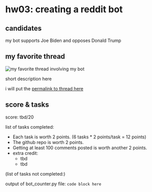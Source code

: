 # hw03: creating a reddit bot

## candidates

my bot supports Joe Biden and opposes Donald Trump

## my favorite thread

![my favorite thread involving my bot](cs40bot/fav_thread..png)

short description here

i will put the [permalink to thread here](www.google.com)

## score & tasks 

score: tbd/20

list of tasks completed:

* Each task is worth 2 points. (6 tasks * 2 points/task = 12 points)
* The github repo is worth 2 points.
* Getting at least 100 comments posted is worth another 2 points.
* extra credit:
    * tbd
    * tbd
 
(list of tasks not completed:)

output of bot_counter.py file:
```code block here```
